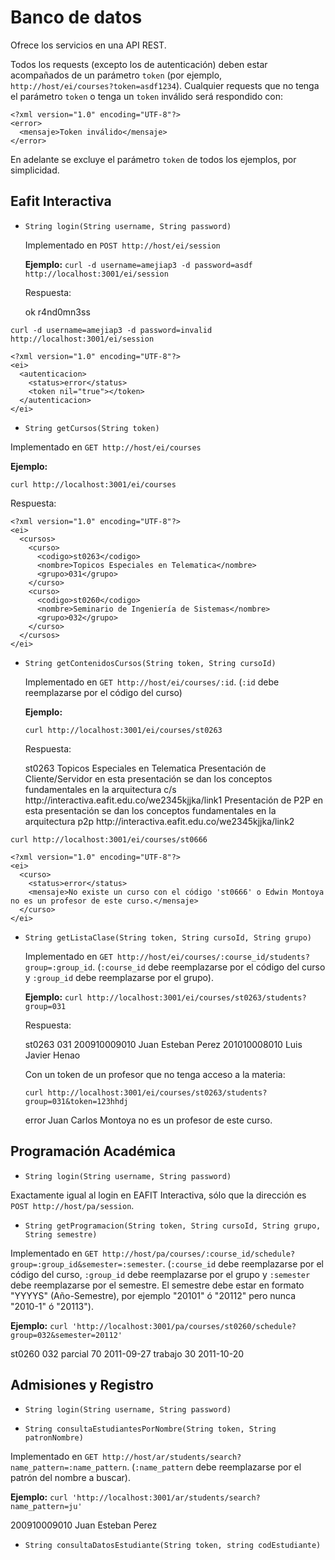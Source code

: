 Banco de datos
==============

Ofrece los servicios en una API REST.

Todos los requests (excepto los de autenticación) deben estar acompañados de un parámetro `token` (por ejemplo, `http://host/ei/courses?token=asdf1234`). Cualquier requests que no tenga el parámetro `token` o tenga un `token` inválido será respondido con:

    <?xml version="1.0" encoding="UTF-8"?>
    <error>
      <mensaje>Token inválido</mensaje>
    </error>

En adelante se excluye el parámetro `token` de todos los ejemplos, por simplicidad.

Eafit Interactiva
-----------------

* `String login(String username, String password)`

  Implementado en `POST http://host/ei/session`

  **Ejemplo:**
      `curl -d username=amejiap3 -d password=asdf http://localhost:3001/ei/session`

  Respuesta:

    <?xml version="1.0" encoding="UTF-8"?>
    <ei>
      <autenticacion>
        <status>ok</status>
        <token>r4nd0mn3ss</token>
      </autenticacion>
    </ei>
    

 `curl -d username=amejiap3 -d password=invalid http://localhost:3001/ei/session`

    <?xml version="1.0" encoding="UTF-8"?>
    <ei>
      <autenticacion>
        <status>error</status>
        <token nil="true"></token>
      </autenticacion>
    </ei>


* `String getCursos(String token)`

 Implementado en `GET http://host/ei/courses`
 
 **Ejemplo:**
 
 `curl http://localhost:3001/ei/courses`
 
 Respuesta:
 
    <?xml version="1.0" encoding="UTF-8"?>
    <ei>
      <cursos>
        <curso>
          <codigo>st0263</codigo>
          <nombre>Topicos Especiales en Telematica</nombre>
          <grupo>031</grupo>
        </curso>
        <curso>
          <codigo>st0260</codigo>
          <nombre>Seminario de Ingeniería de Sistemas</nombre>
          <grupo>032</grupo>
        </curso>
      </cursos>
    </ei>
 
 
* `String getContenidosCursos(String token, String cursoId)`

  Implementado en `GET http://host/ei/courses/:id`. (`:id` debe reemplazarse por el código del curso)
  
  **Ejemplo:**
  
  `curl http://localhost:3001/ei/courses/st0263`
  
  Respuesta:
  
    <?xml version="1.0" encoding="UTF-8"?>
    <ei>
      <curso>
        <codigo>st0263</codigo>
        <nombre>Topicos Especiales en Telematica</nombre>
        <modulo>
          <titulo>Presentación de Cliente/Servidor</titulo>
          <descripcion>en esta presentación se dan los conceptos fundamentales en la arquitectura c/s</descripcion>
          <url>http://interactiva.eafit.edu.co/we2345kjjka/link1</url>
        </modulo>
        <modulo>
          <titulo>Presentación de P2P</titulo>
          <descripcion>en esta presentación se dan los conceptos fundamentales en la arquitectura p2p </descripcion>
          <url>http://interactiva.eafit.edu.co/we2345kjjka/link2</url>
        </modulo>
      </curso>
    </ei>
  
  
`curl http://localhost:3001/ei/courses/st0666`
    
    <?xml version="1.0" encoding="UTF-8"?>
    <ei>
      <curso>
        <status>error</status>
        <mensaje>No existe un curso con el código 'st0666' o Edwin Montoya no es un profesor de este curso.</mensaje>
      </curso>
    </ei>
  
* `String getListaClase(String token, String cursoId, String grupo)`

  Implementado en `GET http://host/ei/courses/:course_id/students?group=:group_id`. (`:course_id` debe reemplazarse por el código del curso y `:group_id` debe reemplazarse por el grupo).
  
  **Ejemplo:** `curl http://localhost:3001/ei/courses/st0263/students?group=031`
  
  Respuesta:
  
    <?xml version="1.0" encoding="UTF-8"?>
    <ei>
      <curso>
        <codigo>st0263</codigo>
        <grupo>031</grupo>
        <estudiante>
          <codigo>200910009010</codigo>
          <nombre>Juan Esteban Perez</nombre>
        </estudiante>
        <estudiante>
          <codigo>201010008010</codigo>
          <nombre>Luis Javier Henao</nombre>
        </estudiante>
      </curso>
    </ei>

  Con un token de un profesor que no tenga acceso a la materia:
  
  `curl http://localhost:3001/ei/courses/st0263/students?group=031&token=123hhdj`

    <?xml version="1.0" encoding="UTF-8"?>
    <ei>
      <curso>
        <status>error</status>
        <mensaje>Juan Carlos Montoya no es un profesor de este curso.</mensaje>
      </curso>
    </ei>

Programación Académica
-----------------

* `String login(String username, String password)`

 Exactamente igual al login en EAFIT Interactiva, sólo que la dirección es `POST http://host/pa/session`.
    
* `String getProgramacion(String token, String cursoId, String grupo, String semestre)`

 Implementado en `GET http://host/pa/courses/:course_id/schedule?group=:group_id&semester=:semester`. (`:course_id` debe reemplazarse por el código del curso, `:group_id` debe reemplazarse por el grupo y `:semester` debe reemplazarse por el semestre. El semestre debe estar en formato "YYYYS" (Año-Semestre), por ejemplo "20101" ó "20112" pero nunca "2010-1" ó "20113").

 **Ejemplo:** 
 `curl 'http://localhost:3001/pa/courses/st0260/schedule?group=032&semester=20112'`

   <?xml version="1.0" encoding="UTF-8"?>
   <pa>
     <programacion>
       <codigo>st0260</codigo>
       <grupo>032</grupo>
       <evaluacion>
         <tipo>parcial</tipo>
         <porcentaje>70</porcentaje>
         <fecha>2011-09-27</fecha>
       </evaluacion>
       <evaluacion>
         <tipo>trabajo</tipo>
         <porcentaje>30</porcentaje>
         <fecha>2011-10-20</fecha>
       </evaluacion>
     </programacion>
   </pa>



Admisiones y Registro
-----------------

* `String login(String username, String password)`

* `String consultaEstudiantesPorNombre(String token, String patronNombre)`

 Implementado en `GET http://host/ar/students/search?name_pattern=:name_pattern`. (`:name_pattern` debe reemplazarse por el patrón del nombre a buscar).


 **Ejemplo:** `curl 'http://localhost:3001/ar/students/search?name_pattern=ju'`

   <?xml version="1.0" encoding="UTF-8"?>
   <ar>
     <estudiante>
       <codigo>200910009010</codigo>
       <nombre>Juan Esteban Perez</nombre>
     </estudiante>
   </ar>


* `String consultaDatosEstudiante(String token, string codEstudiante)`
